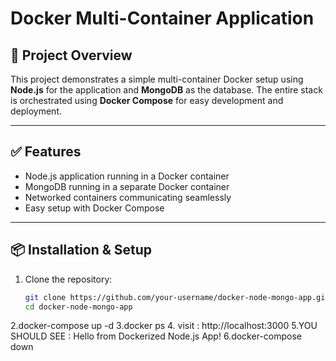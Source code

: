 # Docker Multi-Container Application

## 🚀 Project Overview
This project demonstrates a simple multi-container Docker setup using **Node.js** for the application and **MongoDB** as the database. The entire stack is orchestrated using **Docker Compose** for easy development and deployment.

---

## ✅ Features
- Node.js application running in a Docker container
- MongoDB running in a separate Docker container
- Networked containers communicating seamlessly
- Easy setup with Docker Compose

---
## 📦 Installation & Setup

1. Clone the repository:
   ```bash
   git clone https://github.com/your-username/docker-node-mongo-app.git
   cd docker-node-mongo-app
2.docker-compose up -d
3.docker ps
4. visit : http://localhost:3000
5.YOU SHOULD SEE : Hello from Dockerized Node.js App!
6.docker-compose down
